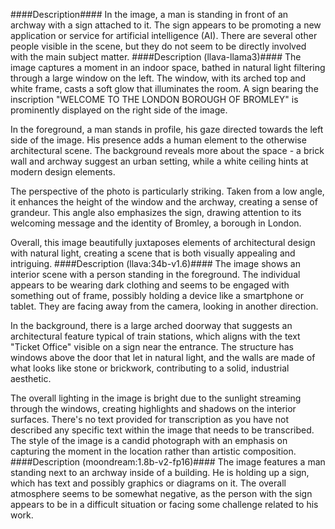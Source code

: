 ####Description####
In the image, a man is standing in front of an archway with a sign attached to it. The sign appears to be promoting a new application or service for artificial intelligence (AI). There are several other people visible in the scene, but they do not seem to be directly involved with the main subject matter.
####Description (llava-llama3)####
The image captures a moment in an indoor space, bathed in natural light filtering through a large window on the left. The window, with its arched top and white frame, casts a soft glow that illuminates the room. A sign bearing the inscription "WELCOME TO THE LONDON BOROUGH OF BROMLEY" is prominently displayed on the right side of the image.

In the foreground, a man stands in profile, his gaze directed towards the left side of the image. His presence adds a human element to the otherwise architectural scene. The background reveals more about the space - a brick wall and archway suggest an urban setting, while a white ceiling hints at modern design elements.

The perspective of the photo is particularly striking. Taken from a low angle, it enhances the height of the window and the archway, creating a sense of grandeur. This angle also emphasizes the sign, drawing attention to its welcoming message and the identity of Bromley, a borough in London.

Overall, this image beautifully juxtaposes elements of architectural design with natural light, creating a scene that is both visually appealing and intriguing.
####Description (llava:34b-v1.6)####
The image shows an interior scene with a person standing in the foreground. The individual appears to be wearing dark clothing and seems to be engaged with something out of frame, possibly holding a device like a smartphone or tablet. They are facing away from the camera, looking in another direction.

In the background, there is a large arched doorway that suggests an architectural feature typical of train stations, which aligns with the text "Ticket Office" visible on a sign near the entrance. The structure has windows above the door that let in natural light, and the walls are made of what looks like stone or brickwork, contributing to a solid, industrial aesthetic.

The overall lighting in the image is bright due to the sunlight streaming through the windows, creating highlights and shadows on the interior surfaces. There's no text provided for transcription as you have not described any specific text within the image that needs to be transcribed. The style of the image is a candid photograph with an emphasis on capturing the moment in the location rather than artistic composition.
####Description (moondream:1.8b-v2-fp16)####
The image features a man standing next to an archway inside of a building. He is holding up a sign, which has text and possibly graphics or diagrams on it. The overall atmosphere seems to be somewhat negative, as the person with the sign appears to be in a difficult situation or facing some challenge related to his work.
